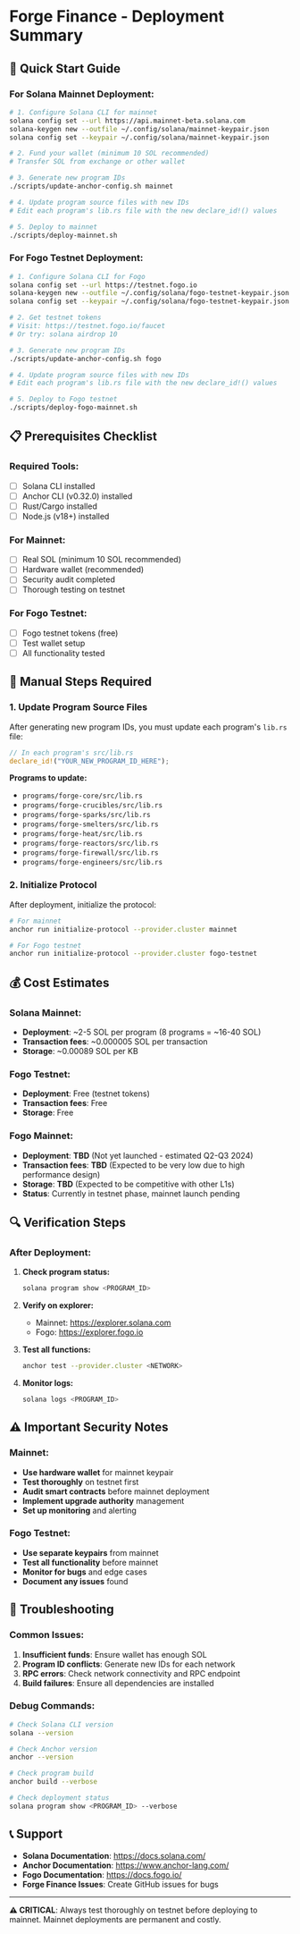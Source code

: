 # Forge Finance - Deployment Summary

## 🚀 Quick Start Guide

### For Solana Mainnet Deployment:

```bash
# 1. Configure Solana CLI for mainnet
solana config set --url https://api.mainnet-beta.solana.com
solana-keygen new --outfile ~/.config/solana/mainnet-keypair.json
solana config set --keypair ~/.config/solana/mainnet-keypair.json

# 2. Fund your wallet (minimum 10 SOL recommended)
# Transfer SOL from exchange or other wallet

# 3. Generate new program IDs
./scripts/update-anchor-config.sh mainnet

# 4. Update program source files with new IDs
# Edit each program's lib.rs file with the new declare_id!() values

# 5. Deploy to mainnet
./scripts/deploy-mainnet.sh
```

### For Fogo Testnet Deployment:

```bash
# 1. Configure Solana CLI for Fogo
solana config set --url https://testnet.fogo.io
solana-keygen new --outfile ~/.config/solana/fogo-testnet-keypair.json
solana config set --keypair ~/.config/solana/fogo-testnet-keypair.json

# 2. Get testnet tokens
# Visit: https://testnet.fogo.io/faucet
# Or try: solana airdrop 10

# 3. Generate new program IDs
./scripts/update-anchor-config.sh fogo

# 4. Update program source files with new IDs
# Edit each program's lib.rs file with the new declare_id!() values

# 5. Deploy to Fogo testnet
./scripts/deploy-fogo-mainnet.sh
```

## 📋 Prerequisites Checklist

### Required Tools:
- [ ] Solana CLI installed
- [ ] Anchor CLI (v0.32.0) installed
- [ ] Rust/Cargo installed
- [ ] Node.js (v18+) installed

### For Mainnet:
- [ ] Real SOL (minimum 10 SOL recommended)
- [ ] Hardware wallet (recommended)
- [ ] Security audit completed
- [ ] Thorough testing on testnet

### For Fogo Testnet:
- [ ] Fogo testnet tokens (free)
- [ ] Test wallet setup
- [ ] All functionality tested

## 🔧 Manual Steps Required

### 1. Update Program Source Files
After generating new program IDs, you must update each program's `lib.rs` file:

```rust
// In each program's src/lib.rs
declare_id!("YOUR_NEW_PROGRAM_ID_HERE");
```

**Programs to update:**
- `programs/forge-core/src/lib.rs`
- `programs/forge-crucibles/src/lib.rs`
- `programs/forge-sparks/src/lib.rs`
- `programs/forge-smelters/src/lib.rs`
- `programs/forge-heat/src/lib.rs`
- `programs/forge-reactors/src/lib.rs`
- `programs/forge-firewall/src/lib.rs`
- `programs/forge-engineers/src/lib.rs`

### 2. Initialize Protocol
After deployment, initialize the protocol:

```bash
# For mainnet
anchor run initialize-protocol --provider.cluster mainnet

# For Fogo testnet
anchor run initialize-protocol --provider.cluster fogo-testnet
```

## 💰 Cost Estimates

### Solana Mainnet:
- **Deployment**: ~2-5 SOL per program (8 programs = ~16-40 SOL)
- **Transaction fees**: ~0.000005 SOL per transaction
- **Storage**: ~0.00089 SOL per KB

### Fogo Testnet:
- **Deployment**: Free (testnet tokens)
- **Transaction fees**: Free
- **Storage**: Free

### Fogo Mainnet:
- **Deployment**: **TBD** (Not yet launched - estimated Q2-Q3 2024)
- **Transaction fees**: **TBD** (Expected to be very low due to high performance design)
- **Storage**: **TBD** (Expected to be competitive with other L1s)
- **Status**: Currently in testnet phase, mainnet launch pending

## 🔍 Verification Steps

### After Deployment:
1. **Check program status:**
   ```bash
   solana program show <PROGRAM_ID>
   ```

2. **Verify on explorer:**
   - Mainnet: https://explorer.solana.com
   - Fogo: https://explorer.fogo.io

3. **Test all functions:**
   ```bash
   anchor test --provider.cluster <NETWORK>
   ```

4. **Monitor logs:**
   ```bash
   solana logs <PROGRAM_ID>
   ```

## ⚠️ Important Security Notes

### Mainnet:
- **Use hardware wallet** for mainnet keypair
- **Test thoroughly** on testnet first
- **Audit smart contracts** before mainnet deployment
- **Implement upgrade authority** management
- **Set up monitoring** and alerting

### Fogo Testnet:
- **Use separate keypairs** from mainnet
- **Test all functionality** before mainnet
- **Monitor for bugs** and edge cases
- **Document any issues** found

## 🚨 Troubleshooting

### Common Issues:
1. **Insufficient funds**: Ensure wallet has enough SOL
2. **Program ID conflicts**: Generate new IDs for each network
3. **RPC errors**: Check network connectivity and RPC endpoint
4. **Build failures**: Ensure all dependencies are installed

### Debug Commands:
```bash
# Check Solana CLI version
solana --version

# Check Anchor version
anchor --version

# Check program build
anchor build --verbose

# Check deployment status
solana program show <PROGRAM_ID> --verbose
```

## 📞 Support

- **Solana Documentation**: https://docs.solana.com/
- **Anchor Documentation**: https://www.anchor-lang.com/
- **Fogo Documentation**: https://docs.fogo.io/
- **Forge Finance Issues**: Create GitHub issues for bugs

---

**⚠️ CRITICAL**: Always test thoroughly on testnet before deploying to mainnet. Mainnet deployments are permanent and costly.
